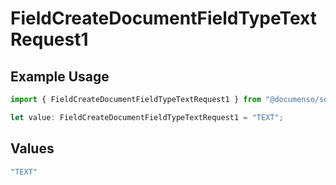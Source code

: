 # FieldCreateDocumentFieldTypeTextRequest1

## Example Usage

```typescript
import { FieldCreateDocumentFieldTypeTextRequest1 } from "@documenso/sdk-typescript/models/operations";

let value: FieldCreateDocumentFieldTypeTextRequest1 = "TEXT";
```

## Values

```typescript
"TEXT"
```